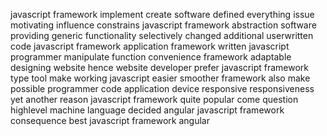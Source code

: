 javascript framework implement create software defined everything issue motivating influence constrains javascript framework abstraction software providing generic functionality selectively changed additional userwritten code javascript framework application framework written javascript programmer manipulate function convenience framework adaptable designing website hence website developer prefer javascript framework type tool make working javascript easier smoother framework also make possible programmer code application device responsive responsiveness yet another reason javascript framework quite popular come question highlevel machine language decided angular javascript framework consequence best javascript framework angular